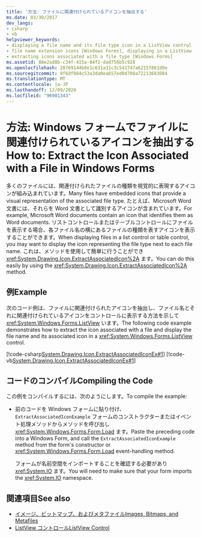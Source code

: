 ```yaml
---
title: '方法: ファイルに関連付けられているアイコンを抽出する'
ms.date: 03/30/2017
dev_langs:
- csharp
- vb
helpviewer_keywords:
- displaying a file name and its file type icon in a ListView control [Windows Forms]
- file name extension icons [Windows Forms], displaying in a ListView
- extracting icons associated with a file type [Windows Forms]
ms.assetid: 88e2ad8b-c34f-415a-84f2-dad756b5c928
ms.openlocfilehash: 28769144b0e1c631a31c3c541747a6215f861d0e
ms.sourcegitcommit: 9f6df084c53a3da0ea657ed0d708a72213683084
ms.translationtype: MT
ms.contentlocale: ja-JP
ms.lasthandoff: 12/09/2020
ms.locfileid: "96981343"
---
```

# <a name="how-to-extract-the-icon-associated-with-a-file-in-windows-forms"></a><span data-ttu-id="1a4cb-102">方法: Windows フォームでファイルに関連付けられているアイコンを抽出する</span><span class="sxs-lookup"><span data-stu-id="1a4cb-102">How to: Extract the Icon Associated with a File in Windows Forms</span></span>
<span data-ttu-id="1a4cb-103">多くのファイルには、関連付けられたファイルの種類を視覚的に表現するアイコンが組み込まれています。</span><span class="sxs-lookup"><span data-stu-id="1a4cb-103">Many files have embedded icons that provide a visual representation of the associated file type.</span></span> <span data-ttu-id="1a4cb-104">たとえば、Microsoft Word 文書には、それらを Word 文書として識別するアイコンが含まれています。</span><span class="sxs-lookup"><span data-stu-id="1a4cb-104">For example, Microsoft Word documents contain an icon that identifies them as Word documents.</span></span> <span data-ttu-id="1a4cb-105">リストコントロールまたはテーブルコントロールにファイルを表示する場合、各ファイル名の横にあるファイルの種類を表すアイコンを表示することができます。</span><span class="sxs-lookup"><span data-stu-id="1a4cb-105">When displaying files in a list control or table control, you may want to display the icon representing the file type next to each file name.</span></span> <span data-ttu-id="1a4cb-106">これは、メソッドを使用して簡単に行うことができ <xref:System.Drawing.Icon.ExtractAssociatedIcon%2A> ます。</span><span class="sxs-lookup"><span data-stu-id="1a4cb-106">You can do this easily by using the <xref:System.Drawing.Icon.ExtractAssociatedIcon%2A> method.</span></span>  
  
## <a name="example"></a><span data-ttu-id="1a4cb-107">例</span><span class="sxs-lookup"><span data-stu-id="1a4cb-107">Example</span></span>  
 <span data-ttu-id="1a4cb-108">次のコード例は、ファイルに関連付けられたアイコンを抽出し、ファイル名とそれに関連付けられているアイコンをコントロールに表示する方法を示して <xref:System.Windows.Forms.ListView> います。</span><span class="sxs-lookup"><span data-stu-id="1a4cb-108">The following code example demonstrates how to extract the icon associated with a file and display the file name and its associated icon in a <xref:System.Windows.Forms.ListView> control.</span></span>  
  
 [!code-csharp[System.Drawing.Icon.ExtractAssociatedIconEx#1](~/samples/snippets/csharp/VS_Snippets_Winforms/System.Drawing.Icon.ExtractAssociatedIconEx/CS/Form1.cs#1)]
 [!code-vb[System.Drawing.Icon.ExtractAssociatedIconEx#1](~/samples/snippets/visualbasic/VS_Snippets_Winforms/System.Drawing.Icon.ExtractAssociatedIconEx/VB/Form1.vb#1)]  
  
## <a name="compiling-the-code"></a><span data-ttu-id="1a4cb-109">コードのコンパイル</span><span class="sxs-lookup"><span data-stu-id="1a4cb-109">Compiling the Code</span></span>  
 <span data-ttu-id="1a4cb-110">この例をコンパイルするには、次のようにします。</span><span class="sxs-lookup"><span data-stu-id="1a4cb-110">To compile the example:</span></span>  
  
- <span data-ttu-id="1a4cb-111">前のコードを Windows フォームに貼り付け、 `ExtractAssociatedIconExample` フォームのコンストラクターまたはイベント処理メソッドからメソッドを呼び出し <xref:System.Windows.Forms.Form.Load> ます。</span><span class="sxs-lookup"><span data-stu-id="1a4cb-111">Paste the preceding code into a Windows Form, and call the `ExtractAssociatedIconExample` method from the form's constructor or <xref:System.Windows.Forms.Form.Load> event-handling method.</span></span>  
  
     <span data-ttu-id="1a4cb-112">フォームが名前空間をインポートすることを確認する必要があり <xref:System.IO> ます。</span><span class="sxs-lookup"><span data-stu-id="1a4cb-112">You will need to make sure that your form imports the <xref:System.IO> namespace.</span></span>  
  
## <a name="see-also"></a><span data-ttu-id="1a4cb-113">関連項目</span><span class="sxs-lookup"><span data-stu-id="1a4cb-113">See also</span></span>

- [<span data-ttu-id="1a4cb-114">イメージ、ビットマップ、およびメタファイル</span><span class="sxs-lookup"><span data-stu-id="1a4cb-114">Images, Bitmaps, and Metafiles</span></span>](images-bitmaps-and-metafiles.md)
- [<span data-ttu-id="1a4cb-115">ListView コントロール</span><span class="sxs-lookup"><span data-stu-id="1a4cb-115">ListView Control</span></span>](../controls/listview-control-windows-forms.md)
